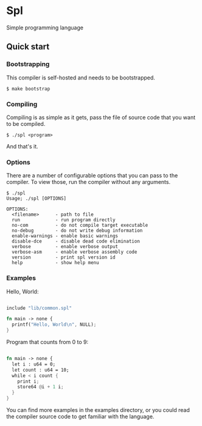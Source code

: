 # Spl
Simple programming language

## Quick start

### Bootstrapping
This compiler is self-hosted and needs to be bootstrapped.
```
$ make bootstrap
```

### Compiling
Compiling is as simple as it gets, pass the file of source code that you want to be compiled.
```
$ ./spl <program>
```

And that's it.

### Options

There are a number of configurable options that you can pass to the compiler. To view those, run the compiler without any arguments.

```
$ ./spl
Usage; ./spl [OPTIONS]

OPTIONS:
  <filename>      - path to file
  run             - run program directly
  no-com          - do not compile target executable
  no-debug        - do not write debug information
  enable-warnings - enable basic warnings
  disable-dce     - disable dead code elimination
  verbose         - enable verbose output
  verbose-asm     - enable verbose assembly code
  version         - print spl version id
  help            - show help menu
```

### Examples
Hello, World:
```rust

include "lib/common.spl"

fn main -> none {
  printf("Hello, World\n", NULL);
}
```

Program that counts from 0 to 9:
```rust

fn main -> none {
  let i : u64 = 0;
  let count : u64 = 10;
  while < i count {
    print i;
    store64 @i + 1 i;
  }
}
```

You can find more examples in the examples directory, or you could read the compiler source code to get familiar with the language.
